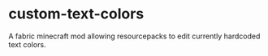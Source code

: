 # custom-text-colors
A fabric minecraft mod allowing resourcepacks to edit currently hardcoded text colors.
